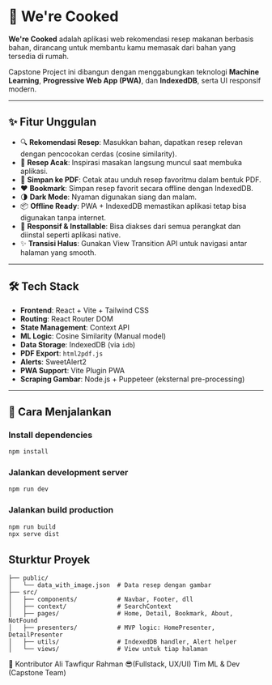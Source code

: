 # 🍳 We're Cooked

**We're Cooked** adalah aplikasi web rekomendasi resep makanan berbasis bahan, dirancang untuk membantu kamu memasak dari bahan yang tersedia di rumah.

Capstone Project ini dibangun dengan menggabungkan teknologi **Machine Learning**, **Progressive Web App (PWA)**, dan **IndexedDB**, serta UI responsif modern.

---

## ✨ Fitur Unggulan

- 🔍 **Rekomendasi Resep**: Masukkan bahan, dapatkan resep relevan dengan pencocokan cerdas (cosine similarity).
- 🎲 **Resep Acak**: Inspirasi masakan langsung muncul saat membuka aplikasi.
- 📄 **Simpan ke PDF**: Cetak atau unduh resep favoritmu dalam bentuk PDF.
- ❤️ **Bookmark**: Simpan resep favorit secara offline dengan IndexedDB.
- 🌗 **Dark Mode**: Nyaman digunakan siang dan malam.
- 📦 **Offline Ready**: PWA + IndexedDB memastikan aplikasi tetap bisa digunakan tanpa internet.
- 📱 **Responsif & Installable**: Bisa diakses dari semua perangkat dan diinstal seperti aplikasi native.
- ✨ **Transisi Halus**: Gunakan View Transition API untuk navigasi antar halaman yang smooth.

---

## 🛠️ Tech Stack

- **Frontend**: React + Vite + Tailwind CSS
- **Routing**: React Router DOM
- **State Management**: Context API
- **ML Logic**: Cosine Similarity (Manual model)
- **Data Storage**: IndexedDB (via `idb`)
- **PDF Export**: `html2pdf.js`
- **Alerts**: SweetAlert2
- **PWA Support**: Vite Plugin PWA
- **Scraping Gambar**: Node.js + Puppeteer (eksternal pre-processing)

---

## 🚀 Cara Menjalankan 

### Install dependencies
```bash
npm install
```

### Jalankan development server
```bash
npm run dev
```

### Jalankan build production
```bash
npm run build
npx serve dist
```

## Sturktur Proyek

```plaintext
├── public/
│   └── data_with_image.json  # Data resep dengan gambar
├── src/
│   ├── components/           # Navbar, Footer, dll
│   ├── context/              # SearchContext
│   ├── pages/                # Home, Detail, Bookmark, About, NotFound
│   ├── presenters/           # MVP logic: HomePresenter, DetailPresenter
│   ├── utils/                # IndexedDB handler, Alert helper
│   └── views/                # View untuk tiap halaman
```

🤝 Kontributor
Ali Tawfiqur Rahman 😎(Fullstack, UX/UI)
Tim ML & Dev (Capstone Team)